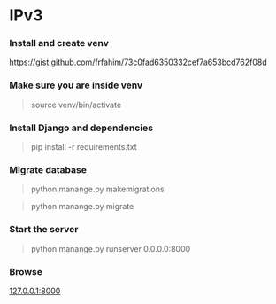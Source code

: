 # **IPv3**

### Install and create venv
https://gist.github.com/frfahim/73c0fad6350332cef7a653bcd762f08d

### Make sure you are inside venv
>source venv/bin/activate

### Install Django and dependencies
>pip install -r requirements.txt

### Migrate database
>python manange.py makemigrations

>python manange.py migrate

### Start the server
>python manange.py runserver 0.0.0.0:8000

### Browse
[127.0.0.1:8000]()